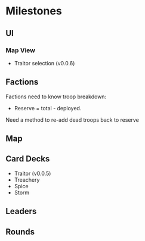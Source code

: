 Milestones
==========

UI
--
### Map View
* Traitor selection (v0.0.6)


Factions 
---------------
Factions need to know troop breakdown:
  * Reserve = total - deployed.

Need a method to re-add dead troops back to reserve

Map
---

Card Decks 
----------
* Traitor (v0.0.5)
* Treachery 
* Spice
* Storm

Leaders
-------

Rounds
------
